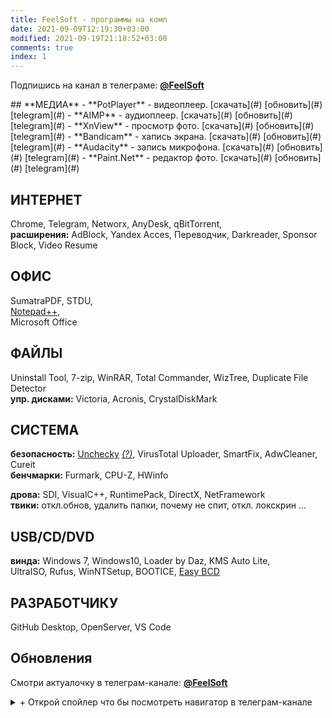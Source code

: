 ```yaml
---
title: FeelSoft - программы на комп
date: 2021-09-09T12:19:30+03:00
modified: 2021-09-19T21:18:52+03:00
comments: true
index: 1
---
```


Подпишись на канал в телеграме: [**@FeelSoft**](https://t.me/s/FeelSoft)

<style>
.drid {
	overflow: hidden; 
	flex-wrap: wrap;
	}
.grid ul {  
	//display: table;
	//flex-wrap: wrap;
	display: flex;
	flex-flow: row wrap;
	padding: 0;
	}
.grid li {
	text-align:center;
	float: left;
	box-sizing: border-box;
	width: calc(50% - 8px);
	padding: 7px 10px;
	background: #eee;
	margin: 4px; 
	list-style-type: none;
	min-height: 50px;
	//height: 5em;
	padding-left: 15px;
	padding-right: 15px;
	border-radius: 10px;
	}
</style>
<div class="grid">
## **МЕДИА**
- **PotPlayer** - видеоплеер.  
[скачать](#)  
[обновить](#)  
[telegram](#)  
- **AIMP** - аудиоплеер.  
[скачать](#)  
[обновить](#)  
[telegram](#)  
- **XnView** - просмотр фото.  
[скачать](#)  
[обновить](#)  
[telegram](#)  
- **Bandicam** - хапись экрана.  
[скачать](#)  
[обновить](#)  
[telegram](#)  
- **Audacity** - запись микрофона.  
[скачать](#)  
[обновить](#)  
[telegram](#)  
- **Paint.Net** - редактор фото.  
[скачать](#)  
[обновить](#)  
[telegram](#)  
</div>

## **ИНТЕРНЕТ**
Chrome, Telegram, Networx, AnyDesk, qBitTorrent,  
**расширения:** AdBlock, Yandex Acces, Переводчик, Darkreader, Sponsor Block, Video Resume

## **ОФИС**
SumatraPDF, STDU,  
[Notepad++](https://notepad-plus-plus.org/downloads/),  
Microsoft Office

## **ФАЙЛЫ**
Uninstall Tool, 7-zip, WinRAR, Total Commander, WizTree, Duplicate File Detector  
**упр. дисками:** Victoria, Acronis, CrystalDiskMark

## **СИСТЕМА**
**безопасность:** [Unchecky](#) [_(?)_](#), VirusTotal Uploader, SmartFix, AdwCleaner, Cureit  
**бенчмарки:** Furmark, CPU-Z, HWinfo

**дрова:** SDI, VisualC++, RuntimePack, DirectX, NetFramework  
**твики:** откл.обнов, удалить папки, почему не спит, откл. локскрин ...

## **USB/CD/DVD**
**винда:** Windows 7, Windows10, Loader by Daz, KMS Auto Lite,  
UltraISO, Rufus, WinNTSetup, BOOTICE, [Easy BCD](https://tlgur.com/d/4rqo5v7g)

## **РАЗРАБОТЧИКУ**
GitHub Desktop, OpenServer, VS Code  

## **Обновления**
Смотри актуалочку в телеграм-канале: <a href="https://t.me/s/FeelSoft"><b>@FeelSoft</b></a>

<details markdown="1"><summary markdown="0">+ Открой спойлер что бы посмотреть навигатор в телеграм-канале</summary>
<center><a style="font-size: 13px;" href="https://t.me/s/FeelSoftWin/125"><strong>t.me/FeelSoftWin</strong></a></center>  
<script async src="https://telegram.org/js/telegram-widget.js?15" data-telegram-post="FeelSoftWin/125" data-width="100%"></script>
</details>
